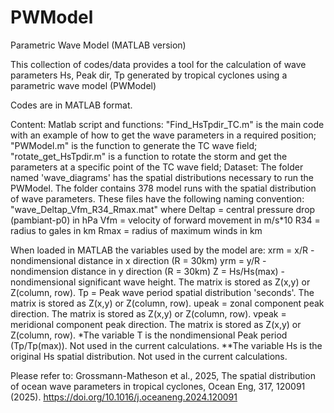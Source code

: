 # PWModel
Parametric Wave Model (MATLAB version)

This collection of codes/data provides a tool for the calculation of wave parameters Hs, Peak dir, Tp
generated by tropical cyclones using a parametric wave model (PWModel)

Codes are in MATLAB format.

Content:
Matlab script and functions:
"Find_HsTpdir_TC.m" is the main code with an example of how to get the wave parameters in a required position;
"PWModel.m" is the function to generate the TC wave field;
"rotate_get_HsTpdir.m" is a function to rotate the storm and get the parameters at a specific point of the TC wave field;
Dataset:
The folder named 'wave_diagrams' has the spatial distributions necessary to run the PWModel.
The folder contains 378 model runs with the spatial distribution of wave parameters. 
These files have the following naming convention:
"wave_Deltap_Vfm_R34_Rmax.mat" where
Deltap = central pressure drop (pambiant-p0) in hPa
Vfm = velocity of forward movement in m/s*10
R34 = radius to gales in km
Rmax = radius of maximum winds in km

When loaded in MATLAB the variables used by the model are:
xrm = x/R - nondimensional distance in x direction (R = 30km)
yrm = y/R - nondimension distance in y direction (R = 30km)
Z = Hs/Hs(max) - nondimensional significant wave height. The matrix is stored as Z(x,y) or Z(column, row). 
Tp = Peak wave period spatial distribution 'seconds'. The matrix is stored as Z(x,y) or Z(column, row).
upeak = zonal component peak direction. The matrix is stored as Z(x,y) or Z(column, row).
vpeak = meridional component peak direction. The matrix is stored as Z(x,y) or Z(column, row).
*The variable T is the nondimensional Peak period (Tp/Tp(max)). Not used in the current calculations.
**The variable Hs is the original Hs spatial distribution. Not used in the current calculations.

Please refer to:
Grossmann-Matheson et al., 2025, The spatial distribution of ocean wave parameters 
in tropical cyclones, Ocean Eng, 317, 120091 (2025). 
https://doi.org/10.1016/j.oceaneng.2024.120091

